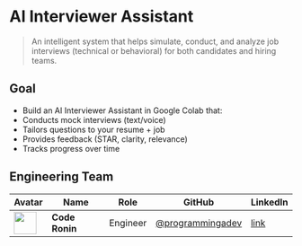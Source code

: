 # AI Interviewer Assistant
> An intelligent system that helps simulate, conduct, and analyze job interviews (technical or behavioral) for both candidates and hiring teams.

## Goal
- Build an AI Interviewer Assistant in Google Colab that:
- Conducts mock interviews (text/voice)
- Tailors questions to your resume + job
- Provides feedback (STAR, clarity, relevance)
- Tracks progress over time

## Engineering Team
| Avatar | Name | Role | GitHub | LinkedIn |
|--------|------|------|--------|----------|
| <img src="https://avatars.githubusercontent.com/u/121334918?v=4&size=64" width="40" /> | **Code Ronin** | Engineer | [@programmingadev](https://github.com/programmingadev) | [link](https://www.linkedin.com/in/leandro-miranda-fahur-machado/)

